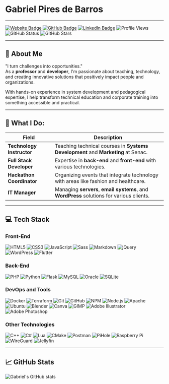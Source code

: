 # Gabriel Pires de Barros

---

[![Website Badge](https://img.shields.io/badge/-gdbarros.com.br-blue?style=flat-square&logo=google-chrome&logoColor=white&link=https://gdbarros.com.br)](https://gdbarros.com.br)
[![GitHub Badge](https://img.shields.io/badge/-gdbarros94-333?style=flat-square&logo=GitHub&logoColor=white&link=https://github.com/gdbarros94)](https://github.com/gdbarros94)
[![LinkedIn Badge](https://img.shields.io/badge/-Gabriel%20Barros-blue?style=flat-square&logo=Linkedin&logoColor=white&link=https://www.linkedin.com/in/gabriel-barros94/)](https://www.linkedin.com/in/gabriel-barros94/)
![Profile Views](https://komarev.com/ghpvc/?username=gdbarros94&color=blue)
![GitHub Status](https://img.shields.io/github/followers/gdbarros94?label=Followers&style=social)
![GitHub Stars](https://img.shields.io/github/stars/gdbarros94?style=social)

---

## 🎯 About Me

"I turn challenges into opportunities."  
As a **professor** and **developer**, I'm passionate about teaching, technology, and creating innovative solutions that positively impact people and organizations.

With hands-on experience in system development and pedagogical expertise, I help transform technical education and corporate training into something accessible and practical.

---

## 💼 What I Do:

| **Field**                     | **Description**                                                             |
| ----------------------------  | -------------------------------------------------------------------------   |
| **Technology Instructor**      | Teaching technical courses in **Systems Development** and **Marketing** at Senac. |
| **Full Stack Developer**       | Expertise in **back-end** and **front-end** with various technologies.      |
| **Hackathon Coordinator**      | Organizing events that integrate technology with areas like fashion and healthcare. |
| **IT Manager**                 | Managing **servers**, **email systems**, and **WordPress** solutions for various clients. |

---

## 💻 Tech Stack

### **Front-End**
<div align="left">
  <img src="https://img.shields.io/badge/HTML5-%23E34F26.svg?style=for-the-badge&logo=html5&logoColor=white" alt="HTML5"/>
  <img src="https://img.shields.io/badge/CSS3-%231572B6.svg?style=for-the-badge&logo=css3&logoColor=white" alt="CSS3"/>
  <img src="https://img.shields.io/badge/JavaScript-%23F7DF1E.svg?style=for-the-badge&logo=javascript&logoColor=black" alt="JavaScript"/>
  <img src="https://img.shields.io/badge/Sass-%23CC6699.svg?style=for-the-badge&logo=sass&logoColor=white" alt="Sass"/>
  <img src="https://img.shields.io/badge/Markdown-%23000000.svg?style=for-the-badge&logo=markdown&logoColor=white" alt="Markdown"/>
  <img src="https://img.shields.io/badge/jQuery-%230769AD.svg?style=for-the-badge&logo=jquery&logoColor=white" alt="jQuery"/>
  <img src="https://img.shields.io/badge/WordPress-%23117AC9.svg?style=for-the-badge&logo=wordpress&logoColor=white" alt="WordPress"/>
  <img src="https://img.shields.io/badge/Flutter-%2302569B.svg?style=for-the-badge&logo=Flutter&logoColor=white" alt="Flutter"/>
</div>

### **Back-End**
<div align="left">
  <img src="https://img.shields.io/badge/PHP-%23777BB4.svg?style=for-the-badge&logo=php&logoColor=white" alt="PHP"/>
  <img src="https://img.shields.io/badge/Python-%233776AB.svg?style=for-the-badge&logo=python&logoColor=white" alt="Python"/>
  <img src="https://img.shields.io/badge/Flask-%23000000.svg?style=for-the-badge&logo=flask&logoColor=white" alt="Flask"/>
  <img src="https://img.shields.io/badge/MySQL-%234479A1.svg?style=for-the-badge&logo=mysql&logoColor=white" alt="MySQL"/>
  <img src="https://img.shields.io/badge/Oracle-%23F80000.svg?style=for-the-badge&logo=oracle&logoColor=white" alt="Oracle"/>
  <img src="https://img.shields.io/badge/SQLite-%23003B57.svg?style=for-the-badge&logo=sqlite&logoColor=white" alt="SQLite"/>
</div>

### **DevOps and Tools**
<div align="left">
  <img src="https://img.shields.io/badge/Docker-%232496ED.svg?style=for-the-badge&logo=docker&logoColor=white" alt="Docker"/>
  <img src="https://img.shields.io/badge/Terraform-%235835CC.svg?style=for-the-badge&logo=terraform&logoColor=white" alt="Terraform"/>
  <img src="https://img.shields.io/badge/Git-%23F05032.svg?style=for-the-badge&logo=git&logoColor=white" alt="Git"/>
  <img src="https://img.shields.io/badge/GitHub-%23181717.svg?style=for-the-badge&logo=github&logoColor=white" alt="GitHub"/>
  <img src="https://img.shields.io/badge/NPM-%23CB3837.svg?style=for-the-badge&logo=npm&logoColor=white" alt="NPM"/>
  <img src="https://img.shields.io/badge/Node.js-%2343853D.svg?style=for-the-badge&logo=node.js&logoColor=white" alt="Node.js"/>
  <img src="https://img.shields.io/badge/Apache-%23D22128.svg?style=for-the-badge&logo=apache&logoColor=white" alt="Apache"/>
  <img src="https://img.shields.io/badge/Ubuntu-%23E95420.svg?style=for-the-badge&logo=ubuntu&logoColor=white" alt="Ubuntu"/>
  <img src="https://img.shields.io/badge/Blender-%23F5792A.svg?style=for-the-badge&logo=blender&logoColor=white" alt="Blender"/>
  <img src="https://img.shields.io/badge/Canva-%2300C4CC.svg?style=for-the-badge&logo=canva&logoColor=white" alt="Canva"/>
  <img src="https://img.shields.io/badge/GIMP-%235C5543.svg?style=for-the-badge&logo=gimp&logoColor=white" alt="GIMP"/>
  <img src="https://img.shields.io/badge/Adobe%20Illustrator-%23FF9A00.svg?style=for-the-badge&logo=adobe-illustrator&logoColor=white" alt="Adobe Illustrator"/>
  <img src="https://img.shields.io/badge/Adobe%20Photoshop-%2331A8FF.svg?style=for-the-badge&logo=adobe-photoshop&logoColor=white" alt="Adobe Photoshop"/>
</div>

### **Other Technologies**
<div align="left">
  <img src="https://img.shields.io/badge/C++-%2300599C.svg?style=for-the-badge&logo=c%2B%2B&logoColor=white" alt="C++"/>
  <img src="https://img.shields.io/badge/C%23-%23239120.svg?style=for-the-badge&logo=c-sharp&logoColor=white" alt="C#"/>
  <img src="https://img.shields.io/badge/Lua-%232C2D72.svg?style=for-the-badge&logo=lua&logoColor=white" alt="Lua"/>
  <img src="https://img.shields.io/badge/CMake-%230064A3.svg?style=for-the-badge&logo=cmake&logoColor=white" alt="CMake"/>
  <img src="https://img.shields.io/badge/Postman-%23FF6C37.svg?style=for-the-badge&logo=postman&logoColor=white" alt="Postman"/>
  <img src="https://img.shields.io/badge/PiHole-%23F60D1A.svg?style=for-the-badge&logo=pihole&logoColor=white" alt="PiHole"/>
  <img src="https://img.shields.io/badge/Raspberry%20Pi-%23A22846.svg?style=for-the-badge&logo=raspberry-pi&logoColor=white" alt="Raspberry Pi"/>
  <img src="https://img.shields.io/badge/WireGuard-%2388171A.svg?style=for-the-badge&logo=wireguard&logoColor=white" alt="WireGuard"/>
  <img src="https://img.shields.io/badge/Jellyfin-%234DB4E2.svg?style=for-the-badge&logo=jellyfin&logoColor=white" alt="Jellyfin"/>
</div>

---

## 📈 GitHub Stats
![Gabriel's GitHub stats](https://github-readme-stats.vercel.app/api?username=gdbarros94&show_icons=true&theme=radical)
